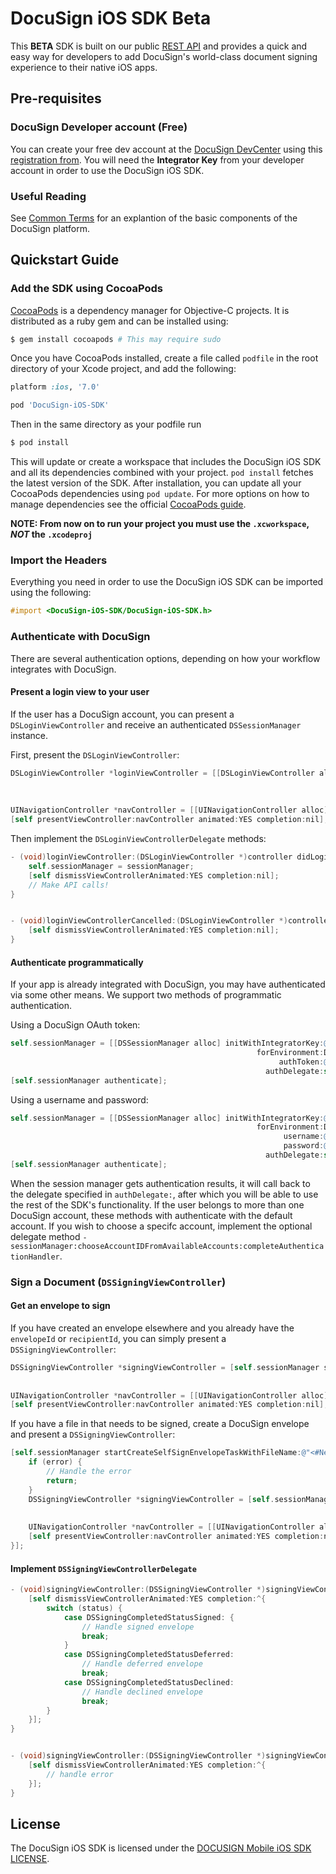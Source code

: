 DocuSign iOS SDK Beta
=========================================

This **BETA** SDK is built on our public [REST API](https://www.docusign.com/p/RESTAPIGuide/RESTAPIGuide.htm) and provides a quick and easy way for developers to add DocuSign's world-class document signing experience to their native iOS apps.

Pre-requisites
----------

### DocuSign Developer account (Free)

You can create your free dev account at the [DocuSign DevCenter](https://www.docusign.com/developer-center) using this [registration from](https://www.docusign.com/developer-center/get-started). You will need the **Integrator Key** from your developer account in order to use the DocuSign iOS SDK.

### Useful Reading

See [Common Terms](https://www.docusign.com/developer-center/explore/common-terms) for an explantion of the basic components of the DocuSign platform.

Quickstart Guide
----------

### Add the SDK using CocoaPods

[CocoaPods](http://cocoapods.org) is a dependency manager for Objective-C projects. It is distributed as a ruby gem and can be installed using:

```bash
$ gem install cocoapods # This may require sudo
```

Once you have CocoaPods installed, create a file called `podfile` in the root directory of your Xcode project, and add the following:

```ruby
platform :ios, '7.0'

pod 'DocuSign-iOS-SDK'
```

Then in the same directory as your podfile run

```bash
$ pod install
```

This will update or create a workspace that includes the DocuSign iOS SDK and all its dependencies combined with your project. `pod install` fetches the latest version of the SDK. After installation, you can update all your CocoaPods dependencies using `pod update`. For more options on how to manage dependencies see the official [CocoaPods guide](http://guides.cocoapods.org/using/the-podfile.html).

**NOTE:  From now on to run your project you must use the `.xcworkspace`, *NOT* the `.xcodeproj`**

### Import the Headers

Everything you need in order to use the DocuSign iOS SDK can be imported using the following:

```objective-c
#import <DocuSign-iOS-SDK/DocuSign-iOS-SDK.h>
```

### Authenticate with DocuSign

There are several authentication options, depending on how your workflow integrates with DocuSign.

#### Present a login view to your user

If the user has a DocuSign account, you can present a `DSLoginViewController` and receive an authenticated `DSSessionManager` instance.

First, present the `DSLoginViewController`:
```objective-c
DSLoginViewController *loginViewController = [[DSLoginViewController alloc] initWithIntegratorKey:@"<#IntegratorKey#>"
                                                                                   forEnvironment:DSRestAPIEnvironmentDemo
                                                                                            email:@"<#email#>" //This will pre-populate the UI
                                                                                         delegate:self];
UINavigationController *navController = [[UINavigationController alloc] initWithRootViewController:loginViewController];
[self presentViewController:navController animated:YES completion:nil];
```

Then implement the `DSLoginViewControllerDelegate` methods:

```objective-c
- (void)loginViewController:(DSLoginViewController *)controller didLoginWithSessionManager:(DSSessionManager *)sessionManager {
    self.sessionManager = sessionManager;
    [self dismissViewControllerAnimated:YES completion:nil];
    // Make API calls!
}


- (void)loginViewControllerCancelled:(DSLoginViewController *)controller {
    [self dismissViewControllerAnimated:YES completion:nil];
}

```


#### Authenticate programmatically

If your app is already integrated with DocuSign, you may have authenticated via some other means. We support two methods of programmatic authentication.

Using a DocuSign OAuth token:

```objective-c
self.sessionManager = [[DSSessionManager alloc] initWithIntegratorKey:@"<#IntegratorKey#>"
                                                       forEnvironment:DSRestAPIEnvironmentDemo
                                                            authToken:@"<#AuthToken#>"
                                                         authDelegate:self];
[self.sessionManager authenticate];
```

Using a username and password:

```objective-c
self.sessionManager = [[DSSessionManager alloc] initWithIntegratorKey:@"<#IntegratorKey#>"
                                                       forEnvironment:DSRestAPIEnvironmentDemo
                                                             username:@"<#email#>"
                                                             password:@"<#password#>"
                                                         authDelegate:self];
[self.sessionManager authenticate];
```

When the session manager gets authentication results, it will call back to the delegate specified in `authDelegate:`, after which you will be able to use the rest of the SDK's functionality. If the user belongs to more than one DocuSign account, these methods with authenticate with the default account. If you wish to choose a specifc account, implement the optional delegate method `-sessionManager:chooseAccountIDFromAvailableAccounts:completeAuthenticationHandler`.

### Sign a Document (`DSSigningViewController`)

#### Get an envelope to sign

If you have created an envelope elsewhere and you already have the `envelopeId` or `recipientId`, you can simply present a `DSSigningViewController`:

```objective-c
DSSigningViewController *signingViewController = [self.sessionManager signingViewControllerForRecipientWithID:@"<#recipientId#>"
                                                                                             inEnvelopeWithID:@"<#envelopeId#>"
                                                                                                     delegate:self];
UINavigationController *navController = [[UINavigationController alloc] initWithRootViewController:signingViewController];
[self presentViewController:navController animated:YES completion:nil];
```

If you have a file in that needs to be signed, create a DocuSign envelope and present a `DSSigningViewController`:

```objective-c
[self.sessionManager startCreateSelfSignEnvelopeTaskWithFileName:@"<#NewFileName#>" fileURL:<#LocalFileURL#> completionHandler:^(DSCreateEnvelopeResponse *response, NSError *error) {
    if (error) {
        // Handle the error
        return;
    }
    DSSigningViewController *signingViewController = [self.sessionManager signingViewControllerForRecipientWithID:nil
                                                                                                 inEnvelopeWithID:response.envelopeID
                                                                                                         delegate:self];
    UINavigationController *navController = [[UINavigationController alloc] initWithRootViewController:signingViewController];
    [self presentViewController:navController animated:YES completion:nil];
}];
```

#### Implement `DSSigningViewControllerDelegate`

```objective-c
- (void)signingViewController:(DSSigningViewController *)signingViewController completedWithStatus:(DSSigningCompletedStatus)status {
    [self dismissViewControllerAnimated:YES completion:^{
        switch (status) {
            case DSSigningCompletedStatusSigned: {
                // Handle signed envelope
                break;
            }
            case DSSigningCompletedStatusDeferred:
                // Handle deferred envelope
                break;
            case DSSigningCompletedStatusDeclined:
                // Handle declined envelope
                break;
        }
    }];
}


- (void)signingViewController:(DSSigningViewController *)signingViewController failedWithError:(NSError *)error {
    [self dismissViewControllerAnimated:YES completion:^{
        // handle error
    }];
}
```

License
----------

The DocuSign iOS SDK is licensed under the [DOCUSIGN Mobile iOS SDK LICENSE](LICENSE).
